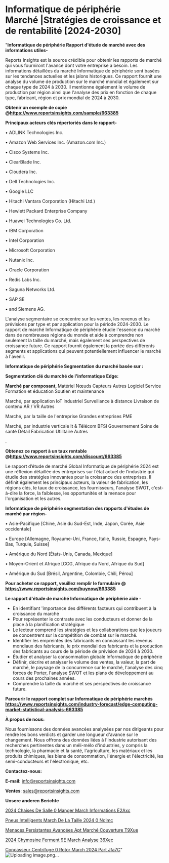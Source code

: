# Informatique de périphérie Marché |Stratégies de croissance et de rentabilité [2024-2030]

"<strong>Informatique de périphérie Rapport d'étude de marché avec des informations utiles-</strong>

Reports Insights est la source crédible pour obtenir les rapports de marché qui vous fourniront l'avance dont votre entreprise a besoin. Les informations détaillées du marché Informatique de périphérie sont basées sur les tendances actuelles et les jalons historiques. Ce rapport fournit une analyse du volume de production sur le marché mondial et également sur chaque type de 2024 à 2030. Il mentionne également le volume de production par région ainsi que l'analyse des prix en fonction de chaque type, fabricant, région et prix mondial de 2024 à 2030.

<strong><b>Obtenir un exemple de copie @</b></strong><a href=https://www.reportsinsights.com/sample/663385><strong><b>https://www.reportsinsights.com/sample/663385</b></strong></a>

<b>Principaux acteurs clés répertoriés dans le rapport-</b>

<b> </b>• ADLINK Technologies Inc.

• Amazon Web Services Inc. (Amazon.com Inc.)

• Cisco Systems Inc.

• ClearBlade Inc.

• Cloudera Inc.

• Dell Technologies Inc.

• Google LLC

• Hitachi Vantara Corporation (Hitachi Ltd.)

• Hewlett Packard Enterprise Company

• Huawei Technologies Co. Ltd.

• IBM Corporation

• Intel Corporation

• Microsoft Corporation

• Nutanix Inc.

• Oracle Corporation

• Redis Labs Inc.

• Saguna Networks Ltd.

• SAP SE

• and Siemens AG.

L'analyse segmentaire se concentre sur les ventes, les revenus et les prévisions par type et par application pour la période 2024-2030. Le rapport de marché Informatique de périphérie étudie l'essence du marché dans de nombreuses régions du monde et aide à comprendre non seulement la taille du marché, mais également ses perspectives de croissance future. Ce rapport fournit également la portée des différents segments et applications qui peuvent potentiellement influencer le marché à l'avenir.

<strong>Informatique de périphérie Segmentation du marché basée sur :</strong>

<strong> Segmentation clé du marché de l'informatique Edge: </strong>

<strong> Marché par composant, </strong>
Matériel
Nœuds
Capteurs
Autres
Logiciel
Service
Formation et éducation
Soutien et maintenance

Marché, par application
IoT industriel
Surveillance à distance
Livraison de contenu
AR / VR
Autres

Marché, par la taille de l'entreprise
Grandes entreprises
PME

Marché, par industrie verticale
It & Télécom
BFSI
Gouvernement
Soins de santé
Détail
Fabrication
Utilitaire
Autres

.

<strong><b>Obtenez ce rapport à un taux rentable @</b></strong><a href=https://www.reportsinsights.com/discount/663385><strong><b>https://www.reportsinsights.com/discount/663385</b></strong></a>

Le rapport d’étude de marché Global Informatique de périphérie 2024 est une réflexion détaillée des entreprises sur l’état actuel de l’industrie qui étudie des stratégies innovantes pour la croissance des entreprises. Il définit également les principaux acteurs, la valeur de fabrication, les régions clés, le taux de croissance, les fournisseurs, l'analyse SWOT, c'est-à-dire la force, la faiblesse, les opportunités et la menace pour l'organisation et les autres.

<strong>Informatique de périphérie segmentation des rapports d'études de marché par région-</strong>

• Asie-Pacifique [Chine, Asie du Sud-Est, Inde, Japon, Corée, Asie occidentale]

• Europe [Allemagne, Royaume-Uni, France, Italie, Russie, Espagne, Pays-Bas, Turquie, Suisse]

• Amérique du Nord [États-Unis, Canada, Mexique]

• Moyen-Orient et Afrique [CCG, Afrique du Nord, Afrique du Sud]

• Amérique du Sud [Brésil, Argentine, Colombie, Chili, Pérou]

<strong>Pour acheter ce rapport, veuillez remplir le formulaire @   <a href=https://www.reportsinsights.com/buynow/663385>https://www.reportsinsights.com/buynow/663385</a></strong>

<strong>Le rapport d'étude de marché Informatique de périphérie aide -</strong>
<ul>
  <li>En identifiant 'importance des différents facteurs qui contribuent à la croissance du marché</li>
  <li>Pour représenter le contraste avec les conducteurs et donner de la place à la planification stratégique</li>
  <li>Le lecteur comprend les stratégies et les collaborations que les joueurs se concentrent sur la compétition de combat sur le marché.</li>
  <li>Identifier les empreintes des fabricants en connaissant les revenus mondiaux des fabricants, le prix mondial des fabricants et la production des fabricants au cours de la période de prévision de 2024 à 2030.</li>
  <li>Étudier et analyser la consommation globale Informatique de périphérie</li>
  <li>Définir, décrire et analyser le volume des ventes, la valeur, la part de marché, le paysage de la concurrence sur le marché, l'analyse des cinq forces de Porter, l'analyse SWOT et les plans de développement au cours des prochaines années.</li>
  <li>Comprendre la taille du marché et ses perspectives de croissance future.</li>
</ul>

<strong>Parcourir le rapport complet sur Informatique de périphérie marchés <a href=https://www.reportsinsights.com/industry-forecast/edge-computing-market-statistical-analysis-663385>https://www.reportsinsights.com/industry-forecast/edge-computing-market-statistical-analysis-663385</a></strong>

<strong>À propos de nous:</strong>

Nous fournissons des données avancées analysées par nos dirigeants pour rendre les bons verdicts et garder une longueur d'avance sur le changement. Nous offrons des données liées à l'industrie autorisant des recherches pertinentes dans un méli-mélo d'industries, y compris la technologie, la pharmacie et la santé, l'agriculture, les matériaux et les produits chimiques, les biens de consommation, l'énergie et l'électricité, les semi-conducteurs et l'électronique, etc.

<strong>Contactez-nous:</strong>

<strong>E-mail:</strong> <a href=mailto:info@reportsinsights.com>info@reportsinsights.com</a>

<strong>Ventes</strong>: <a href=mailto:sales@reportsinsights.com>sales@reportsinsights.com</a>

<strong>Unsere anderen Berichte</strong>

<a href=https://www.linkedin.com/pulse/2024-chaises-de-salle-%C3%A0-manger-march%C3%A9-informations-e2axc/>2024 Chaises De Salle  0 Manger March Informations E2Axc</a>

<a href=https://www.linkedin.com/pulse/pneus-intelligents-march%C3%A9-de-la-taille-2024-%C3%A0-ndimc/>Pneus Intelligents March De La Taille 2024  0 Ndimc</a>

<a href=https://www.linkedin.com/pulse/menaces-persistantes-avancées-apt-marché-couverture-t9xue/>Menaces Persistantes Avancées Apt Marché Couverture T9Xue</a>

<a href=https://www.linkedin.com/pulse/2024-chymosine-ferment%C3%A9e-march%C3%A9-analyse-36xec/>2024 Chymosine Ferment 9E March Analyse 36Xec</a>

<a href=https://www.linkedin.com/pulse/concasseur-centrifuge-%C3%A0-rotor-march%C3%A9-2024-part-jfa7c/>Concasseur Centrifuge  0 Rotor March 2024 Part Jfa7C</a>"
![Uploading image.png…]()
